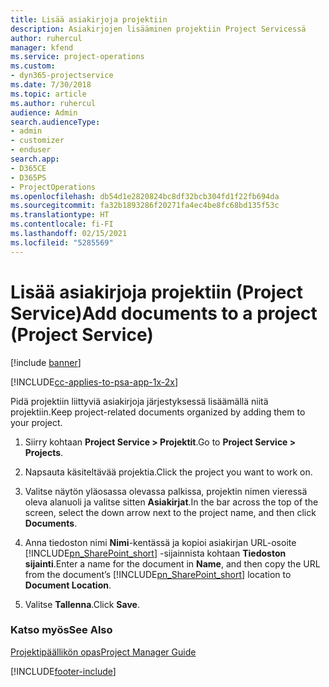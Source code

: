 ```yaml
---
title: Lisää asiakirjoja projektiin
description: Asiakirjojen lisääminen projektiin Project Servicessä
author: ruhercul
manager: kfend
ms.service: project-operations
ms.custom:
- dyn365-projectservice
ms.date: 7/30/2018
ms.topic: article
ms.author: ruhercul
audience: Admin
search.audienceType:
- admin
- customizer
- enduser
search.app:
- D365CE
- D365PS
- ProjectOperations
ms.openlocfilehash: db54d1e2820824bc8df32bcb304fd1f22fb694da
ms.sourcegitcommit: fa32b1893286f20271fa4ec4be8fc68bd135f53c
ms.translationtype: HT
ms.contentlocale: fi-FI
ms.lasthandoff: 02/15/2021
ms.locfileid: "5285569"
---
```

# <a name="add-documents-to-a-project-project-service"></a><span data-ttu-id="65396-103">Lisää asiakirjoja projektiin (Project Service)</span><span class="sxs-lookup"><span data-stu-id="65396-103">Add documents to a project (Project Service)</span></span>

[!include [banner](../includes/psa-now-project-operations.md)]

[!INCLUDE[cc-applies-to-psa-app-1x-2x](../includes/cc-applies-to-psa-app-1x-2x.md)]

<span data-ttu-id="65396-104">Pidä projektiin liittyviä asiakirjoja järjestyksessä lisäämällä niitä projektiin.</span><span class="sxs-lookup"><span data-stu-id="65396-104">Keep project-related documents organized by adding them to your project.</span></span>  
  
1. <span data-ttu-id="65396-105">Siirry kohtaan **Project Service > Projektit**.</span><span class="sxs-lookup"><span data-stu-id="65396-105">Go to **Project Service > Projects**.</span></span>  
  
2. <span data-ttu-id="65396-106">Napsauta käsiteltävää projektia.</span><span class="sxs-lookup"><span data-stu-id="65396-106">Click the project you want to work on.</span></span>  
  
3. <span data-ttu-id="65396-107">Valitse näytön yläosassa olevassa palkissa, projektin nimen vieressä oleva alanuoli ja valitse sitten **Asiakirjat**.</span><span class="sxs-lookup"><span data-stu-id="65396-107">In the bar across the top of the screen, select the down arrow next to the project name, and then click **Documents**.</span></span>  
  
4. <span data-ttu-id="65396-108">Anna tiedoston nimi **Nimi**-kentässä ja kopioi asiakirjan URL-osoite [!INCLUDE[pn_SharePoint_short](../includes/pn-sharepoint-short.md)] -sijainnista kohtaan **Tiedoston sijainti**.</span><span class="sxs-lookup"><span data-stu-id="65396-108">Enter a name for the document in **Name**,  and then copy the URL from the document’s [!INCLUDE[pn_SharePoint_short](../includes/pn-sharepoint-short.md)] location to **Document Location**.</span></span>  
  
5. <span data-ttu-id="65396-109">Valitse **Tallenna**.</span><span class="sxs-lookup"><span data-stu-id="65396-109">Click **Save**.</span></span>  
  
### <a name="see-also"></a><span data-ttu-id="65396-110">Katso myös</span><span class="sxs-lookup"><span data-stu-id="65396-110">See Also</span></span>  
 [<span data-ttu-id="65396-111">Projektipäällikön opas</span><span class="sxs-lookup"><span data-stu-id="65396-111">Project Manager Guide</span></span>](../psa/project-manager-guide.md)


[!INCLUDE[footer-include](../includes/footer-banner.md)]